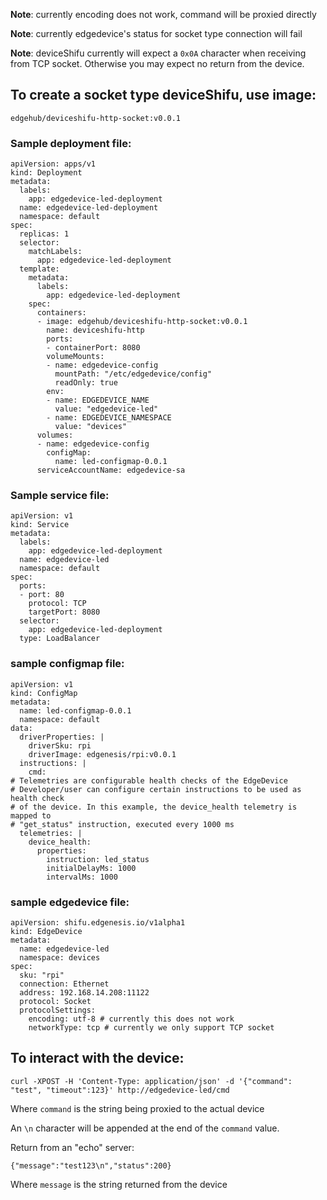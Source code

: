 **Note**: currently encoding does not work, command will be proxied directly

**Note**: currently edgedevice's status for socket type connection will fail

**Note**: deviceShifu currently will expect a `0x0A` character when receiving from TCP socket. Otherwise you may expect no return from the device.

## To create a socket type deviceShifu, use image:

```
edgehub/deviceshifu-http-socket:v0.0.1
```

### Sample deployment file:

```
apiVersion: apps/v1
kind: Deployment
metadata:
  labels:
    app: edgedevice-led-deployment
  name: edgedevice-led-deployment
  namespace: default
spec:
  replicas: 1
  selector:
    matchLabels:
      app: edgedevice-led-deployment
  template:
    metadata:
      labels:
        app: edgedevice-led-deployment
    spec:
      containers:
      - image: edgehub/deviceshifu-http-socket:v0.0.1
        name: deviceshifu-http
        ports:
        - containerPort: 8080
        volumeMounts:
        - name: edgedevice-config
          mountPath: "/etc/edgedevice/config"
          readOnly: true
        env:
        - name: EDGEDEVICE_NAME
          value: "edgedevice-led"
        - name: EDGEDEVICE_NAMESPACE
          value: "devices"
      volumes:
      - name: edgedevice-config
        configMap:
          name: led-configmap-0.0.1
      serviceAccountName: edgedevice-sa
```

### Sample service file:

```
apiVersion: v1
kind: Service
metadata:
  labels:
    app: edgedevice-led-deployment
  name: edgedevice-led
  namespace: default
spec:
  ports:
  - port: 80
    protocol: TCP
    targetPort: 8080
  selector:
    app: edgedevice-led-deployment
  type: LoadBalancer
```

### sample configmap file:

```
apiVersion: v1
kind: ConfigMap
metadata:
  name: led-configmap-0.0.1
  namespace: default
data:
  driverProperties: |
    driverSku: rpi
    driverImage: edgenesis/rpi:v0.0.1
  instructions: |
    cmd:
# Telemetries are configurable health checks of the EdgeDevice
# Developer/user can configure certain instructions to be used as health check
# of the device. In this example, the device_health telemetry is mapped to
# "get_status" instruction, executed every 1000 ms
  telemetries: |
    device_health:
      properties:
        instruction: led_status
        initialDelayMs: 1000
        intervalMs: 1000
```

### sample edgedevice file:

```
apiVersion: shifu.edgenesis.io/v1alpha1
kind: EdgeDevice
metadata:
  name: edgedevice-led
  namespace: devices
spec:
  sku: "rpi" 
  connection: Ethernet
  address: 192.168.14.208:11122
  protocol: Socket
  protocolSettings:
    encoding: utf-8 # currently this does not work
    networkType: tcp # currently we only support TCP socket
```

## To interact with the device:

```
curl -XPOST -H 'Content-Type: application/json' -d '{"command": "test", "timeout":123}' http://edgedevice-led/cmd  
```

Where `command` is the string being proxied to the actual device

An `\n` character will be appended at the end of the `command` value.

Return from an "echo" server:

```
{"message":"test123\n","status":200}
```

Where `message` is the string returned from the device
